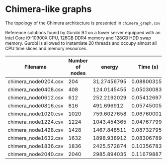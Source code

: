 # Chimera-like graphs

The topology of the Chimera architecture is presented in `chimera_graph.csv`

Reference solutions found by Gurobi 9.1 on a tower server equipped with an Intel Core i9-10900X CPU, 128GB DDR4 memory and 128GB HDD swap memory. Gurobi is allowed to instantiate 20 threads and occupy almost all CPU time slices and memory resources.

| Filename             | Number of nodes | energy      | Time (s)    |
|----------------------|-----------------|-------------|-------------|
| chimera_node0204.csv | 204             | 31.27456795 | 0.088003159 |
| chimera_node0408.csv | 408             | 124.0145455 | 0.050300837 |
| chimera_node0612.csv | 612             | 252.2192029 | 0.054126978 |
| chimera_node0816.csv | 816             | 491.696912  | 0.057450056 |
| chimera_node1020.csv | 1020            | 759.6027658 | 0.067600012 |
| chimera_node1224.csv | 1224            | 1043.454365 | 0.047677994 |
| chimera_node1428.csv | 1428            | 1467.848511 | 0.087327957 |
| chimera_node1632.csv | 1632            | 1898.938912 | 0.083067894 |
| chimera_node1836.csv | 1836            | 2425.572874 | 0.103567839 |
| chimera_node2040.csv | 2040            | 2985.894035 | 0.116798878 |
